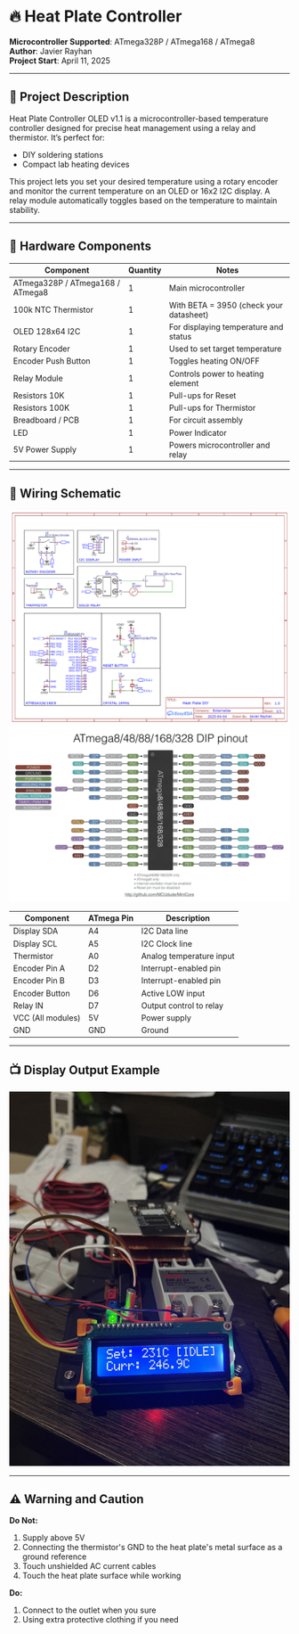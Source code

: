 # 🔥 Heat Plate Controller 

**Microcontroller Supported**: ATmega328P / ATmega168 / ATmega8  
**Author**: Javier Rayhan  
**Project Start**: April 11, 2025

---

## 📌 Project Description

Heat Plate Controller OLED v1.1 is a microcontroller-based temperature controller designed for precise heat management using a relay and thermistor. It’s perfect for:

- DIY soldering stations  
- Compact lab heating devices

This project lets you set your desired temperature using a rotary encoder and monitor the current temperature on an OLED or 16x2 I2C display. A relay module automatically toggles based on the temperature to maintain stability.

---

## 🧰 Hardware Components

| Component            | Quantity | Notes                                        |
|----------------------|----------|----------------------------------------------|
| ATmega328P / ATmega168 / ATmega8 | 1        | Main microcontroller                         |
| 100k NTC Thermistor  | 1        | With BETA = 3950 (check your datasheet)      |
| OLED 128x64 I2C      | 1        | For displaying temperature and status        |
| Rotary Encoder       | 1        | Used to set target temperature               |
| Encoder Push Button  | 1        | Toggles heating ON/OFF                       |
| Relay Module         | 1        | Controls power to heating element            |
| Resistors 10K        | 1        | Pull-ups for Reset                           |
| Resistors 100K       | 1        | Pull-ups for Thermistor                      |
| Breadboard / PCB     | 1        | For circuit assembly                         |
| LED                  | 1        | Power Indicator                              |
| 5V Power Supply      | 1        | Powers microcontroller and relay             |

---

## 🔌 Wiring Schematic
![Schematic](images/schematic.png)
![Pinout](images/atmega-pinout.webp)

| Component              | ATmega Pin | Description                |
|------------------------|----------------|----------------------------|
| Display SDA            | A4             | I2C Data line              |
| Display SCL            | A5             | I2C Clock line             |
| Thermistor             | A0             | Analog temperature input   |
| Encoder Pin A          | D2             | Interrupt-enabled pin      |
| Encoder Pin B          | D3             | Interrupt-enabled pin      |
| Encoder Button         | D6             | Active LOW input           |
| Relay IN               | D7             | Output control to relay    |
| VCC (All modules)      | 5V             | Power supply               |
| GND                    | GND            | Ground                     |

---

## 📺 Display Output Example
![16x2](images/16x2.jpg)

---

## ⚠️ Warning and Caution
**Do Not:**
1. Supply above 5V
2. Connecting the thermistor's GND to the heat plate's metal surface as a ground reference
3. Touch unshielded AC current cables
4. Touch the heat plate surface while working

**Do:**
1. Connect to the outlet when you sure
2. Using extra protective clothing if you need